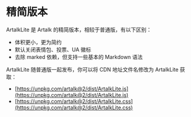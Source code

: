# 精简版本

ArtalkLite 是 Artalk 的精简版本，相较于普通版，有以下区别：

- 体积更小，更为简约
- 默认关闭表情包、投票、UA 徽标
- 去除 marked 依赖，但支持一些基本的 Markdown 语法

ArtalkLite 随普通版一起发布，你可以将 CDN 地址文件名修改为 ArtalkLite 获取：

- [https://unpkg.com/artalk@2/dist/ArtalkLite.js](https://unpkg.com/artalk@2/dist/ArtalkLite.js)
- [https://unpkg.com/artalk@2/dist/ArtalkLite.css](https://unpkg.com/artalk@2/dist/ArtalkLite.css)
